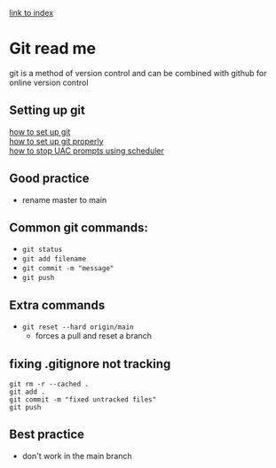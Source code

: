 [link to index](/readme.md)  
# Git read me
git is a method of version control and can be combined with github for online version control

## Setting up git
[how to set up git](https://kbroman.org/github_tutorial/pages/first_time.html)  
[how to set up git properly](https://medium.com/@aklson_DS/how-to-properly-setup-your-github-repository-windows-version-ea596b398b)  
[how to stop UAC prompts using scheduler](https://www.makeuseof.com/tag/stop-annoying-uac-prompts-how-to-create-a-user-account-control-whitelist-windows/)

## Good practice
- rename master to main

## Common git commands:
- `git status`
- `git add filename`
- `git commit -m "message"`
- `git push`

## Extra commands
- `git reset --hard origin/main`
    - forces a pull and reset a branch

## fixing .gitignore not tracking
```
git rm -r --cached .
git add .
git commit -m "fixed untracked files"
git push
```

## Best practice
- don't work in the main branch